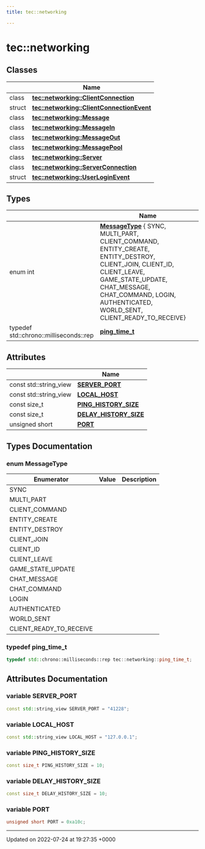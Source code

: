 ```yaml
---
title: tec::networking

---
```


# tec::networking



## Classes

|                | Name           |
| -------------- | -------------- |
| class | **[tec::networking::ClientConnection](/engine/Classes/classtec_1_1networking_1_1_client_connection/)**  |
| struct | **[tec::networking::ClientConnectionEvent](/engine/Classes/structtec_1_1networking_1_1_client_connection_event/)**  |
| class | **[tec::networking::Message](/engine/Classes/classtec_1_1networking_1_1_message/)**  |
| class | **[tec::networking::MessageIn](/engine/Classes/classtec_1_1networking_1_1_message_in/)**  |
| class | **[tec::networking::MessageOut](/engine/Classes/classtec_1_1networking_1_1_message_out/)**  |
| class | **[tec::networking::MessagePool](/engine/Classes/classtec_1_1networking_1_1_message_pool/)**  |
| class | **[tec::networking::Server](/engine/Classes/classtec_1_1networking_1_1_server/)**  |
| class | **[tec::networking::ServerConnection](/engine/Classes/classtec_1_1networking_1_1_server_connection/)**  |
| struct | **[tec::networking::UserLoginEvent](/engine/Classes/structtec_1_1networking_1_1_user_login_event/)**  |

## Types

|                | Name           |
| -------------- | -------------- |
| enum int | **[MessageType](/engine/Namespaces/namespacetec_1_1networking/#enum-messagetype)** { SYNC, MULTI_PART, CLIENT_COMMAND, ENTITY_CREATE, ENTITY_DESTROY, CLIENT_JOIN, CLIENT_ID, CLIENT_LEAVE, GAME_STATE_UPDATE, CHAT_MESSAGE, CHAT_COMMAND, LOGIN, AUTHENTICATED, WORLD_SENT, CLIENT_READY_TO_RECEIVE} |
| typedef std::chrono::milliseconds::rep | **[ping_time_t](/engine/Namespaces/namespacetec_1_1networking/#typedef-ping-time-t)**  |

## Attributes

|                | Name           |
| -------------- | -------------- |
| const std::string_view | **[SERVER_PORT](/engine/Namespaces/namespacetec_1_1networking/#variable-server-port)**  |
| const std::string_view | **[LOCAL_HOST](/engine/Namespaces/namespacetec_1_1networking/#variable-local-host)**  |
| const size_t | **[PING_HISTORY_SIZE](/engine/Namespaces/namespacetec_1_1networking/#variable-ping-history-size)**  |
| const size_t | **[DELAY_HISTORY_SIZE](/engine/Namespaces/namespacetec_1_1networking/#variable-delay-history-size)**  |
| unsigned short | **[PORT](/engine/Namespaces/namespacetec_1_1networking/#variable-port)**  |

## Types Documentation

### enum MessageType

| Enumerator | Value | Description |
| ---------- | ----- | ----------- |
| SYNC | |   |
| MULTI_PART | |   |
| CLIENT_COMMAND | |   |
| ENTITY_CREATE | |   |
| ENTITY_DESTROY | |   |
| CLIENT_JOIN | |   |
| CLIENT_ID | |   |
| CLIENT_LEAVE | |   |
| GAME_STATE_UPDATE | |   |
| CHAT_MESSAGE | |   |
| CHAT_COMMAND | |   |
| LOGIN | |   |
| AUTHENTICATED | |   |
| WORLD_SENT | |   |
| CLIENT_READY_TO_RECEIVE | |   |




### typedef ping_time_t

```cpp
typedef std::chrono::milliseconds::rep tec::networking::ping_time_t;
```




## Attributes Documentation

### variable SERVER_PORT

```cpp
const std::string_view SERVER_PORT = "41228";
```


### variable LOCAL_HOST

```cpp
const std::string_view LOCAL_HOST = "127.0.0.1";
```


### variable PING_HISTORY_SIZE

```cpp
const size_t PING_HISTORY_SIZE = 10;
```


### variable DELAY_HISTORY_SIZE

```cpp
const size_t DELAY_HISTORY_SIZE = 10;
```


### variable PORT

```cpp
unsigned short PORT = 0xa10c;
```





-------------------------------

Updated on 2022-07-24 at 19:27:35 +0000